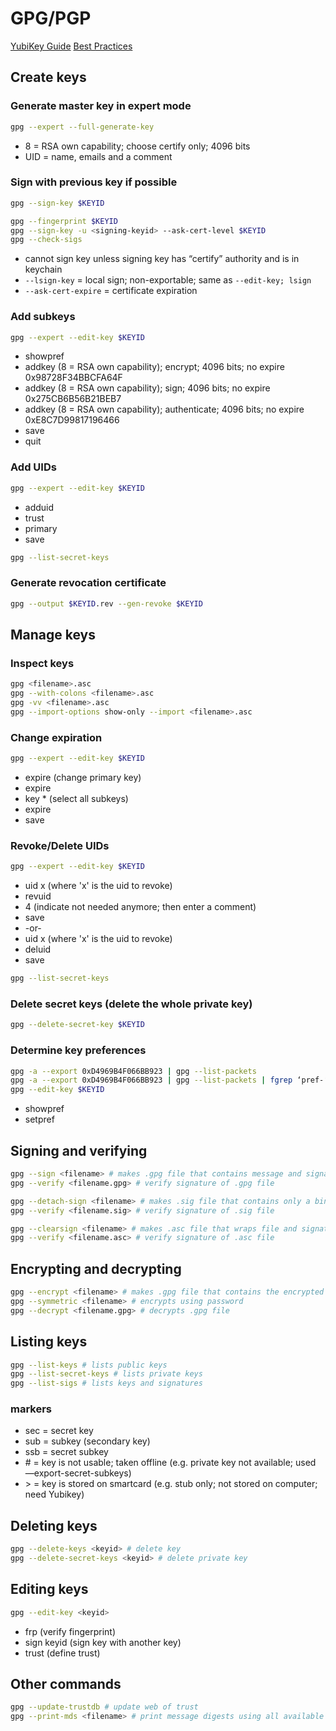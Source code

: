 # GPG/PGP

[YubiKey Guide][1]
[Best Practices][2]

## Create keys
### Generate master key in expert mode
```bash
gpg --expert --full-generate-key
```
- 8 = RSA own capability; choose certify only; 4096 bits
- UID = name, emails and a comment

### Sign with previous key if possible
```bash
gpg --sign-key $KEYID

gpg --fingerprint $KEYID
gpg --sign-key -u <signing-keyid> --ask-cert-level $KEYID
gpg --check-sigs
```
- cannot sign key unless signing key has “certify” authority and is in keychain
- `--lsign-key` = local sign; non-exportable; same as `--edit-key; lsign`
- `--ask-cert-expire` = certificate expiration

### Add subkeys
```bash
gpg --expert --edit-key $KEYID
```
- showpref
- addkey (8 = RSA own capability); encrypt; 4096 bits; no expire 0x98728F34BBCFA64F
- addkey (8 = RSA own capability); sign; 4096 bits; no expire 0x275CB6B56B21BEB7
- addkey (8 = RSA own capability); authenticate; 4096 bits; no expire 0xE8C7D99817196466
- save
- quit

### Add UIDs
```bash
gpg --expert --edit-key $KEYID
```
- adduid
- trust
- primary
- save
```bash
gpg --list-secret-keys
```

### Generate revocation certificate
```bash
gpg --output $KEYID.rev --gen-revoke $KEYID
```

## Manage keys
### Inspect keys
```bash
gpg <filename>.asc
gpg --with-colons <filename>.asc
gpg -vv <filename>.asc
gpg --import-options show-only --import <filename>.asc
```

### Change expiration
```bash
gpg --expert --edit-key $KEYID
```
- expire (change primary key)
- expire
- key \* (select all subkeys)
- expire
- save

### Revoke/Delete UIDs
```bash
gpg --expert --edit-key $KEYID
```
- uid x (where 'x' is the uid to revoke)
- revuid
- 4 (indicate not needed anymore; then enter a comment)
- save
-    -or-
- uid x (where 'x' is the uid to revoke)
- deluid
- save
```bash
gpg --list-secret-keys
```

### Delete secret keys (delete the whole private key)
```bash
gpg --delete-secret-key $KEYID
```

### Determine key preferences
```bash
gpg -a --export 0xD4969B4F066BB923 | gpg --list-packets
gpg -a --export 0xD4969B4F066BB923 | gpg --list-packets | fgrep ‘pref-‘
gpg --edit-key $KEYID
```
- showpref
- setpref

## Signing and verifying
```bash
gpg --sign <filename> # makes .gpg file that contains message and signature in binary
gpg --verify <filename.gpg> # verify signature of .gpg file

gpg --detach-sign <filename> # makes .sig file that contains only a binary signature
gpg --verify <filename.sig> # verify signature of .sig file

gpg --clearsign <filename> # makes .asc file that wraps file and signature in ascii text
gpg --verify <filename.asc> # verify signature of .asc file
```
## Encrypting and decrypting
```bash
gpg --encrypt <filename> # makes .gpg file that contains the encrypted original file
gpg --symmetric <filename> # encrypts using password
gpg --decrypt <filename.gpg> # decrypts .gpg file
```
## Listing keys
```bash
gpg --list-keys # lists public keys
gpg --list-secret-keys # lists private keys
gpg --list-sigs # lists keys and signatures
```
### markers
- sec = secret key
- sub = subkey (secondary key)
- ssb = secret subkey
-  \# = key is not usable; taken offline (e.g. private key not available; used —export-secret-subkeys)
-  \> = key is stored on smartcard (e.g. stub only; not stored on computer; need Yubikey)

## Deleting keys
```bash
gpg --delete-keys <keyid> # delete key
gpg --delete-secret-keys <keyid> # delete private key
```

## Editing keys
```bash
gpg --edit-key <keyid>
```
- frp (verify fingerprint)
- sign keyid (sign key with another key)
- trust (define trust)

## Other commands
```bash
gpg --update-trustdb # update web of trust
gpg --print-mds <filename> # print message digests using all available algorithms
```

[1]:	https://github.com/drduh/YubiKey-Guide/tree/fc6f9eb80d5eee4057f194b5859ae438e4e9a2d9
[2]:	https://riseup.net/en/security/message-security/openpgp/gpg-best-practices
[3]:	hkps://hkps.pool.sks-keyservers.net
